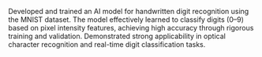 Developed and trained an AI model for handwritten digit recognition using the MNIST dataset. The model effectively learned to classify digits (0–9) based on pixel intensity features, achieving high accuracy through rigorous training and validation. Demonstrated strong applicability in optical character recognition and real-time digit classification tasks.
